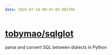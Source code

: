 ```yaml
---
date: 2025-07-18 00:47:03.902706
---
```


# [tobymao/sqlglot](https://github.com/tobymao/sqlglot)

parse and convert SQL between dialects in Python